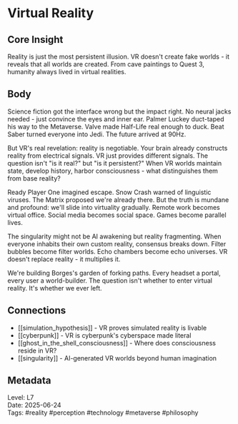 # Virtual Reality

## Core Insight
Reality is just the most persistent illusion. VR doesn't create fake worlds - it reveals that all worlds are created. From cave paintings to Quest 3, humanity always lived in virtual realities.

## Body
Science fiction got the interface wrong but the impact right. No neural jacks needed - just convince the eyes and inner ear. Palmer Luckey duct-taped his way to the Metaverse. Valve made Half-Life real enough to duck. Beat Saber turned everyone into Jedi. The future arrived at 90Hz.

But VR's real revelation: reality is negotiable. Your brain already constructs reality from electrical signals. VR just provides different signals. The question isn't "is it real?" but "is it persistent?" When VR worlds maintain state, develop history, harbor consciousness - what distinguishes them from base reality?

Ready Player One imagined escape. Snow Crash warned of linguistic viruses. The Matrix proposed we're already there. But the truth is mundane and profound: we'll slide into virtuality gradually. Remote work becomes virtual office. Social media becomes social space. Games become parallel lives.

The singularity might not be AI awakening but reality fragmenting. When everyone inhabits their own custom reality, consensus breaks down. Filter bubbles become filter worlds. Echo chambers become echo universes. VR doesn't replace reality - it multiplies it.

We're building Borges's garden of forking paths. Every headset a portal, every user a world-builder. The question isn't whether to enter virtual reality. It's whether we ever left.

## Connections
- [[simulation_hypothesis]] - VR proves simulated reality is livable
- [[cyberpunk]] - VR is cyberpunk's cyberspace made literal
- [[ghost_in_the_shell_consciousness]] - Where does consciousness reside in VR?
- [[singularity]] - AI-generated VR worlds beyond human imagination

## Metadata
Level: L7  
Date: 2025-06-24  
Tags: #reality #perception #technology #metaverse #philosophy
